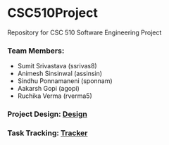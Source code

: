 # CSC510Project
Repository for CSC 510 Software Engineering Project

### Team Members:
* Sumit Srivastava (ssrivas8)
* Animesh Sinsinwal (assinsin)
* Sindhu Ponnamaneni (sponnam)
* Aakarsh Gopi (agopi)
* Ruchika Verma (rverma5)

### Project Design: [Design](DESIGN.md)

### Task Tracking: [Tracker](WORKSHEET.md)
